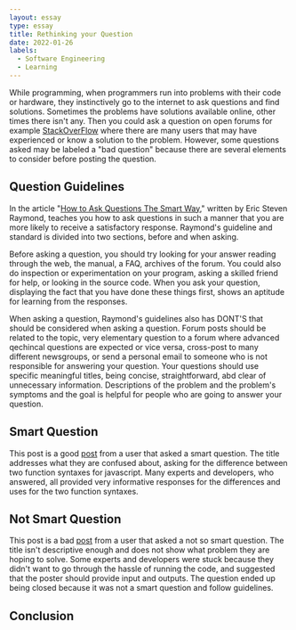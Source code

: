 ```yaml
---
layout: essay
type: essay
title: Rethinking your Question
date: 2022-01-26
labels:
  - Software Engineering
  - Learning
---
```


While programming, when programmers run into problems with their code or hardware, they instinctively go to the internet to ask questions and find solutions. Sometimes the problems have solutions available online, other times there isn't any. Then you could ask a question on open forums for example <a href="https://stackoverflow.com/">StackOverFlow</a> where there are many users that may have experienced or know a solution to the problem. However, some questions asked may be labeled a "bad question" because there are several elements to consider before posting the question.

## Question Guidelines
In the article "<a href="http://www.catb.org/esr/faqs/smart-questions.html">How to Ask Questions The Smart Way</a>," written by Eric Steven Raymond, teaches you how to ask questions in such a manner that you are more likely to receive a satisfactory response. Raymond's guideline and standard is divided into two sections, before and when asking.

Before asking a question, you should try looking for your answer reading through the web, the manual, a FAQ, archives of the forum. You could also do inspection or experimentation on your program, asking a skilled friend for help, or looking in the source code. When you ask your question, displaying the fact that you have done these things first, shows an aptitude for learning from the responses.

When asking a question, Raymond's guidelines also has DONT'S that should be considered when asking a question. Forum posts should be related to the topic, very elementary question to a forum where advanced qechincal questions are expected or vice versa, cross-post to many different newsgroups, or send a personal email to someone who is not responsible for answering your question. Your questions should use specific meaningful titles, being concise, straightforward, abd clear of unnecessary information. Descriptions of the problem and the problem's symptoms and the goal is helpful for people who are going to answer your question. 

## Smart Question
This post is a good <a href="https://stackoverflow.com/questions/336859/var-functionname-function-vs-function-functionname">post</a> from a user that asked a smart question. The title addresses what they are confused about, asking for the difference between two function syntaxes for javascript. Many experts and developers, who answered, all provided very informative responses for the differences and uses for the two function syntaxes.

## Not Smart Question
This post is a bad <a href="https://stackoverflow.com/questions/39564143/sum-of-squares-homework">post</a> from a user that asked a not so smart question. The title isn't descriptive enough and does not show what problem they are hoping to solve. Some experts and developers were stuck because they didn't want to go through the hassle of running the code, and suggested that the poster should provide input and outputs. The question ended up being closed because it was not a smart question and follow guidelines.

## Conclusion


